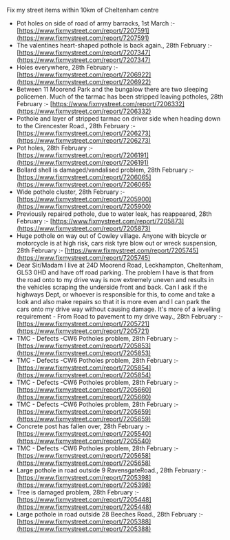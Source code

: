 Fix my street items within 10km of Cheltenham centre

<!-- fix_marker starts -->

- Pot holes on side of road of army barracks, 1st March :- [https://www.fixmystreet.com/report/7207591](https://www.fixmystreet.com/report/7207591)
- The valentines heart-shaped pothole is back again., 28th February :- [https://www.fixmystreet.com/report/7207347](https://www.fixmystreet.com/report/7207347)
- Holes everywhere, 28th February :- [https://www.fixmystreet.com/report/7206922](https://www.fixmystreet.com/report/7206922)
- Between 11 Moorend Park and the bungalow there are two sleeping policemen. Much of the tarmac has been stripped leaving potholes, 28th February :- [https://www.fixmystreet.com/report/7206332](https://www.fixmystreet.com/report/7206332)
- Pothole and layer of stripped tarmac on driver side when heading down to the Cirencester Road., 28th February :- [https://www.fixmystreet.com/report/7206273](https://www.fixmystreet.com/report/7206273)
- Pot holes, 28th February :- [https://www.fixmystreet.com/report/7206191](https://www.fixmystreet.com/report/7206191)
- Bollard shell is damaged/vandalised problem, 28th February :- [https://www.fixmystreet.com/report/7206065](https://www.fixmystreet.com/report/7206065)
- Wide pothole cluster, 28th February :- [https://www.fixmystreet.com/report/7205900](https://www.fixmystreet.com/report/7205900)
- Previously repaired pothole, due to water leak, has reappeared, 28th February :- [https://www.fixmystreet.com/report/7205873](https://www.fixmystreet.com/report/7205873)
- Huge pothole on way out of Cowley village. Anyone with bicycle or motorcycle is at high risk, cars risk tyre blow out or wreck suspension, 28th February :- [https://www.fixmystreet.com/report/7205745](https://www.fixmystreet.com/report/7205745)
- Dear Sir/Madam I live at 24D Moorend Road, Leckhampton, Cheltenham, GL53 0HD and have off road parking. The problem I have is that from the road onto to my drive way is now extremely uneven and results in the vehicles scraping the underside front and back. Can I ask if the highways Dept, or whoever is responsible for this, to come and take a look and also make repairs so that it is more even and I can park the cars onto my drive way without causing damage. It's more of a levelling requirement - From Road to pavement to my drive way., 28th February :- [https://www.fixmystreet.com/report/7205721](https://www.fixmystreet.com/report/7205721)
- TMC - Defects -CW6 Potholes  problem, 28th February :- [https://www.fixmystreet.com/report/7205853](https://www.fixmystreet.com/report/7205853)
- TMC - Defects -CW6 Potholes  problem, 28th February :- [https://www.fixmystreet.com/report/7205854](https://www.fixmystreet.com/report/7205854)
- TMC - Defects -CW6 Potholes  problem, 28th February :- [https://www.fixmystreet.com/report/7205660](https://www.fixmystreet.com/report/7205660)
- TMC - Defects -CW6 Potholes  problem, 28th February :- [https://www.fixmystreet.com/report/7205659](https://www.fixmystreet.com/report/7205659)
- Concrete post has fallen over, 28th February :- [https://www.fixmystreet.com/report/7205540](https://www.fixmystreet.com/report/7205540)
- TMC - Defects -CW6 Potholes  problem, 28th February :- [https://www.fixmystreet.com/report/7205658](https://www.fixmystreet.com/report/7205658)
- Large pothole in road outside 9 RavensgateRoad., 28th February :- [https://www.fixmystreet.com/report/7205398](https://www.fixmystreet.com/report/7205398)
- Tree is damaged problem, 28th February :- [https://www.fixmystreet.com/report/7205448](https://www.fixmystreet.com/report/7205448)
- Large pothole in road outside 28 Beeches Road., 28th February :- [https://www.fixmystreet.com/report/7205388](https://www.fixmystreet.com/report/7205388)

<!-- fix_marker ends -->